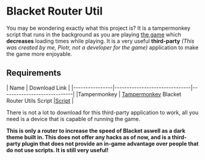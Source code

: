 # Blacket Router Util

You may be wondering exactly what this project is? It is a tampermonkey script that runs in the background as you are playing [the game](https://blacket.org) which **decreases** loading times while playing. It is a very useful **third-party** *(This was created by me, Piotr, not a developer for the game)* application to make the game more enjoyable. 

## Requirements

|          Name      | Download Link                        |
|----------------|-------------------------------|-----------------------------|
|Tampermonkey      | [Tampermonkey](https://www.tampermonkey.net/)
Blacket Router Utils Script           |[Script](https://greasyfork.org/en/scripts/478962-blacket-router-util)            |

There is not a lot to download for this third-party application to work, all you need is a device that is capable of running the game.

**This is only a router to increase the speed of Blacket aswell as a dark theme built in. This does not offer any hacks as of now, and is a third-party plugin that does not provide an in-game advantage over people that do not use scripts. It is still very useful!**
